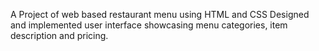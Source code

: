 A Project of web based restaurant menu using HTML and CSS
Designed and implemented user interface showcasing menu categories, item description and pricing.

